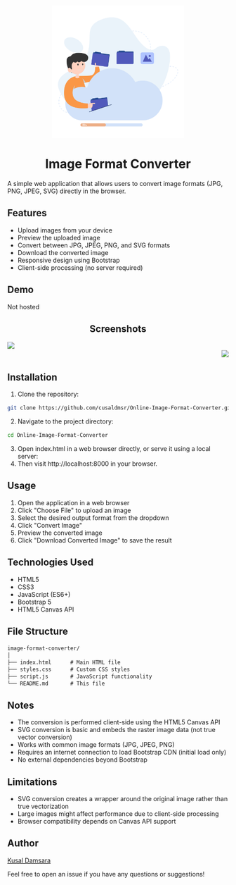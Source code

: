 <div align="center">
<img src="convertor.svg" width = "300">
</div>
<div align="center">
  
# Image Format Converter
</div>
A simple web application that allows users to convert image formats (JPG, PNG, JPEG, SVG) directly in the browser.

## Features

- Upload images from your device
- Preview the uploaded image
- Convert between JPG, JPEG, PNG, and SVG formats
- Download the converted image
- Responsive design using Bootstrap
- Client-side processing (no server required)

## Demo

Not hosted


<div align="center">
  
  ## Screenshots
<div align="left">
<img src="https://github.com/user-attachments/assets/db6adf10-053d-44a5-b927-fe0a41b72926" width = "500">
</div>
<div align="right">
<img src="https://github.com/user-attachments/assets/603db76b-5a00-4870-8ffd-87007d8975a3" width = "500">
</div>
</div>



## Installation

1. Clone the repository:
```bash
git clone https://github.com/cusaldmsr/Online-Image-Format-Converter.git
```
2. Navigate to the project directory:
```bash
cd Online-Image-Format-Converter
```
3. Open index.html in a web browser directly, or serve it using a local server:
4. Then visit http://localhost:8000 in your browser.

## Usage
   
1. Open the application in a web browser
2. Click "Choose File" to upload an image
3. Select the desired output format from the dropdown
4. Click "Convert Image"
5. Preview the converted image
6. Click "Download Converted Image" to save the result


## Technologies Used
- HTML5
- CSS3
- JavaScript (ES6+)
- Bootstrap 5
- HTML5 Canvas API

## File Structure
```
image-format-converter/
│
├── index.html      # Main HTML file
├── styles.css      # Custom CSS styles
├── script.js       # JavaScript functionality
└── README.md       # This file
```

## Notes
- The conversion is performed client-side using the HTML5 Canvas API
- SVG conversion is basic and embeds the raster image data (not true vector conversion)
- Works with common image formats (JPG, JPEG, PNG)
- Requires an internet connection to load Bootstrap CDN (initial load only)
- No external dependencies beyond Bootstrap

## Limitations
- SVG conversion creates a wrapper around the original image rather than true vectorization
- Large images might affect performance due to client-side processing
- Browser compatibility depends on Canvas API support

## Author
[Kusal Damsara](https://github.com/cusaldmsr)

Feel free to open an issue if you have any questions or suggestions!
